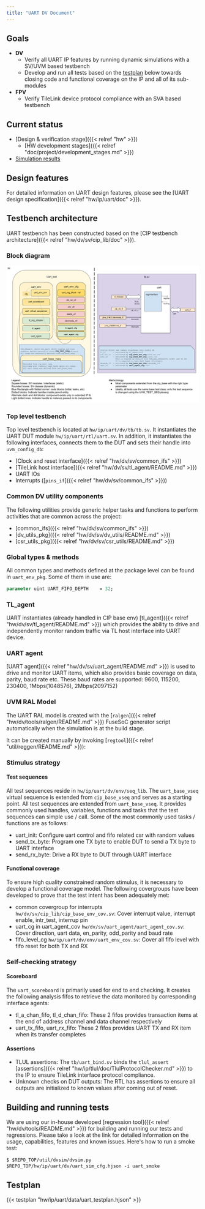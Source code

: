```yaml
---
title: "UART DV Document"
---
```



## Goals
* **DV**
  * Verify all UART IP features by running dynamic simulations with a SV/UVM based testbench
  * Develop and run all tests based on the [testplan](#testplan) below towards closing code and functional coverage on the IP and all of its sub-modules
* **FPV**
  * Verify TileLink device protocol compliance with an SVA based testbench

## Current status
* [Design & verification stage]({{< relref "hw" >}})
  * [HW development stages]({{< relref "doc/project/development_stages.md" >}})
* [Simulation results](https://reports.opentitan.org/hw/ip/uart/dv/latest/results.html)

## Design features
For detailed information on UART design features, please see the [UART design specification]({{< relref "hw/ip/uart/doc" >}}).

## Testbench architecture
UART testbench has been constructed based on the
[CIP testbench architecture]({{< relref "hw/dv/sv/cip_lib/doc" >}}).

### Block diagram
![Block diagram](tb.svg)

### Top level testbench
Top level testbench is located at `hw/ip/uart/dv/tb/tb.sv`. It instantiates the UART DUT module `hw/ip/uart/rtl/uart.sv`.
In addition, it instantiates the following interfaces, connects them to the DUT and sets their handle into `uvm_config_db`:
* [Clock and reset interface]({{< relref "hw/dv/sv/common_ifs" >}})
* [TileLink host interface]({{< relref "hw/dv/sv/tl_agent/README.md" >}})
* UART IOs
* Interrupts ([`pins_if`]({{< relref "hw/dv/sv/common_ifs" >}}))

### Common DV utility components
The following utilities provide generic helper tasks and functions to perform activities that are common across the project:
* [common_ifs]({{< relref "hw/dv/sv/common_ifs" >}})
* [dv_utils_pkg]({{< relref "hw/dv/sv/dv_utils/README.md" >}})
* [csr_utils_pkg]({{< relref "hw/dv/sv/csr_utils/README.md" >}})

### Global types & methods
All common types and methods defined at the package level can be found in
`uart_env_pkg`. Some of them in use are:
```systemverilog
parameter uint UART_FIFO_DEPTH    = 32;
```

### TL_agent
UART instantiates (already handled in CIP base env) [tl_agent]({{< relref "hw/dv/sv/tl_agent/README.md" >}})
which provides the ability to drive and independently monitor random traffic via
TL host interface into UART device.

### UART agent
[UART agent]({{< relref "hw/dv/sv/uart_agent/README.md" >}}) is used to drive and monitor UART items, which also provides basic coverage on
data, parity, baud rate etc.
These baud rates are supported: 9600, 115200, 230400, 1Mbps(1048576), 2Mbps(2097152)

### UVM RAL Model
The UART RAL model is created with the [`ralgen`]({{< relref "hw/dv/tools/ralgen/README.md" >}}) FuseSoC generator script automatically when the simulation is at the build stage.

It can be created manually by invoking [`regtool`]({{< relref "util/reggen/README.md" >}}):

### Stimulus strategy
#### Test sequences
All test sequences reside in `hw/ip/uart/dv/env/seq_lib`.
The `uart_base_vseq` virtual sequence is extended from `cip_base_vseq` and serves as a starting point.
All test sequences are extended from `uart_base_vseq`.
It provides commonly used handles, variables, functions and tasks that the test sequences can simple use / call.
Some of the most commonly used tasks / functions are as follows:
* uart_init:    Configure uart control and fifo related csr with random values
* send_tx_byte: Program one TX byte to enable DUT to send a TX byte to UART interface
* send_rx_byte: Drive a RX byte to DUT through UART interface

#### Functional coverage
To ensure high quality constrained random stimulus, it is necessary to develop a functional coverage model.
The following covergroups have been developed to prove that the test intent has been adequately met:
* common covergroup for interrupts `hw/dv/sv/cip_lib/cip_base_env_cov.sv`: Cover interrupt value, interrupt enable, intr_test, interrup pin
* uart_cg in uart_agent_cov `hw/dv/sv/uart_agent/uart_agent_cov.sv`:       Cover direction, uart data, en_parity, odd_parity and baud rate
* fifo_level_cg `hw/ip/uart/dv/env/uart_env_cov.sv`:                       Cover all fifo level with fifo reset for both TX and RX

### Self-checking strategy
#### Scoreboard
The `uart_scoreboard` is primarily used for end to end checking.
It creates the following analysis fifos to retrieve the data monitored by corresponding interface agents:
* tl_a_chan_fifo, tl_d_chan_fifo: These 2 fifos provides transaction items at the end of address channel and
  data channel respectively
* uart_tx_fifo, uart_rx_fifo:     These 2 fifos provides UART TX and RX item when its transfer completes

#### Assertions
* TLUL assertions: The `tb/uart_bind.sv` binds the `tlul_assert` [assertions]({{< relref "hw/ip/tlul/doc/TlulProtocolChecker.md" >}}) to the IP to ensure TileLink interface protocol compliance.
* Unknown checks on DUT outputs: The RTL has assertions to ensure all outputs are initialized to known values after coming out of reset.

## Building and running tests
We are using our in-house developed [regression tool]({{< relref "hw/dv/tools/README.md" >}}) for building and running our tests and regressions.
Please take a look at the link for detailed information on the usage, capabilities, features and known issues.
Here's how to run a smoke test:
```console
$ $REPO_TOP/util/dvsim/dvsim.py $REPO_TOP/hw/ip/uart/dv/uart_sim_cfg.hjson -i uart_smoke
```

## Testplan
{{< testplan "hw/ip/uart/data/uart_testplan.hjson" >}}
